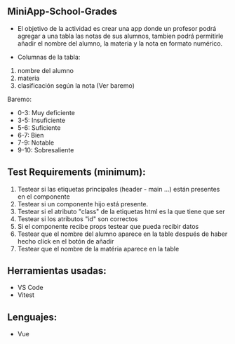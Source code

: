 ## MiniApp-School-Grades
- El objetivo de la actividad es crear una app donde un  profesor podrá agregar a una tabla las notas de sus alumnos, tambien podrá permitirle añadir el nombre del alumno, la materia y la nota en formato numérico.

- Columnas de la tabla:
1. nombre del alumno
2. materia
3. clasificación según la nota (Ver baremo)
  
  Baremo:
  - 0-3: Muy deficiente
  - 3-5: Insuficiente
  - 5-6: Suficiente
  - 6-7: Bien
  - 7-9: Notable
  - 9-10: Sobresaliente 

## Test Requirements (minimum):
1. Testear si las etiquetas principales (header - main ...) están presentes en el componente
2. Testear si un componente hijo está presente.
3. Testear si el atributo "class" de la etiquetas html es la que tiene que ser
4. Testear si los atributos "id" son correctos
5. Si el componente recibe props testear que pueda recibir datos
6. Testear que el nombre del alumno aparece en la table después de haber hecho click en el botón de añadir
7. Testear que el nombre de la matéria aparece en la table

## Herramientas usadas:
- VS Code
- Vitest

## Lenguajes:
- Vue 
